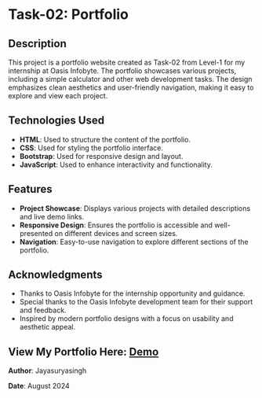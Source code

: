 # Task-02: Portfolio

## Description

This project is a portfolio website created as Task-02 from Level-1 for my internship at Oasis Infobyte. The portfolio showcases various projects, including a simple calculator and other web development tasks. The design emphasizes clean aesthetics and user-friendly navigation, making it easy to explore and view each project.

## Technologies Used

- **HTML**: Used to structure the content of the portfolio.
- **CSS**: Used for styling the portfolio interface.
- **Bootstrap**: Used for responsive design and layout.
- **JavaScript**: Used to enhance interactivity and functionality.

## Features

- **Project Showcase**: Displays various projects with detailed descriptions and live demo links.
- **Responsive Design**: Ensures the portfolio is accessible and well-presented on different devices and screen sizes.
- **Navigation**: Easy-to-use navigation to explore different sections of the portfolio.

## Acknowledgments

- Thanks to Oasis Infobyte for the internship opportunity and guidance.
- Special thanks to the Oasis Infobyte development team for their support and feedback.
- Inspired by modern portfolio designs with a focus on usability and aesthetic appeal.

## View My Portfolio Here: [Demo](https://hrjayasuryasingh9.github.io/OIBSIP/Level-1/Task-2/)

**Author**: Jayasuryasingh

**Date**: August 2024
